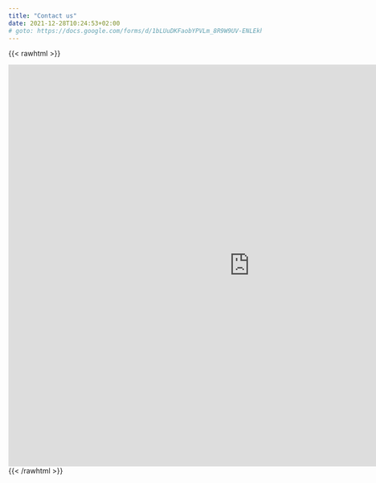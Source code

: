 ```yaml
---
title: "Contact us"
date: 2021-12-28T10:24:53+02:00
# goto: https://docs.google.com/forms/d/1bLUuDKFaobYPVLm_8R9W9UV-ENLEkhbKvhItzYb5Avg/edit
---
```


{{< rawhtml >}}
<div class="d-flex justify-content-center">
<iframe src="https://docs.google.com/forms/d/e/1FAIpQLScAqSyp7OjNCMicHYh3r2_HkaEnvoyI14sWVCy7oj6aVQw_2w/viewform?embedded=true" width="960" height="800" frameborder="0" marginheight="0" marginwidth="0">Loading…</iframe>
</div>
{{< /rawhtml >}}
